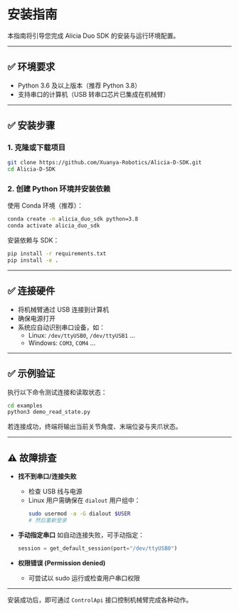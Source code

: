 # 安装指南

本指南将引导您完成 Alicia Duo SDK 的安装与运行环境配置。

---

## ✅ 环境要求

- Python 3.6 及以上版本（推荐 Python 3.8）
- 支持串口的计算机（USB 转串口芯片已集成在机械臂）

---

## ✅ 安装步骤

### 1. 克隆或下载项目
```bash
git clone https://github.com/Xuanya-Robotics/Alicia-D-SDK.git
cd Alicia-D-SDK
```

### 2. 创建 Python 环境并安装依赖
使用 Conda 环境（推荐）：
```bash
conda create -n alicia_duo_sdk python=3.8
conda activate alicia_duo_sdk
```

安装依赖与 SDK：
```bash
pip install -r requirements.txt
pip install -e .
```


---

## ✅ 连接硬件

- 将机械臂通过 USB 连接到计算机
- 确保电源打开
- 系统应自动识别串口设备，如：
  - Linux: `/dev/ttyUSB0`, `/dev/ttyUSB1` ...
  - Windows: `COM3`, `COM4` ...

---

## ✅ 示例验证

执行以下命令测试连接和读取状态：
```bash
cd examples
python3 demo_read_state.py
```

若连接成功，终端将输出当前关节角度、末端位姿与夹爪状态。

---

## ⚠️ 故障排查

- **找不到串口/连接失败**
  - 检查 USB 线与电源
  - Linux 用户需确保在 `dialout` 用户组中：
    ```bash
    sudo usermod -a -G dialout $USER
    # 然后重新登录
    ```

- **手动指定串口**
  如自动连接失败，可手动指定：
  ```python
  session = get_default_session(port="/dev/ttyUSB0")
  ```

- **权限错误 (Permission denied)**
  - 可尝试以 sudo 运行或检查用户串口权限

---

安装成功后，即可通过 `ControlApi` 接口控制机械臂完成各种动作。